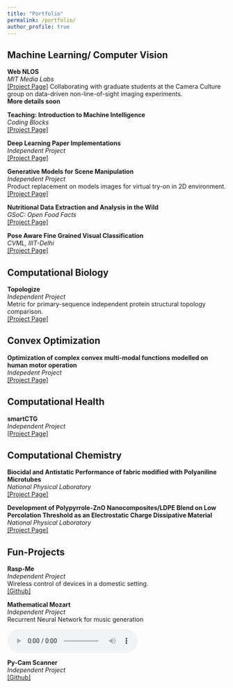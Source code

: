 ```yaml
---
title: "Portfolio"
permalink: /portfolio/
author_profile: true
---
```


## Machine Learning/ Computer Vision

<b>Web NLOS</b><br>
<i>MIT Media Labs</i>
<br>
[[Project Page]](../projects/webnlos)
Collaborating with graduate students at the Camera Culture group on data-driven non-line-of-sight imaging experiments.<br>
<b>More details soon</b>

<b>Teaching: Introduction to Machine Intelligence</b><br>
<i>Coding Blocks</i><br>
[[Project Page]](../projects/codingblocks)

<b>Deep Learning Paper Implementations</b><br>
<i>Independent Project</i> <br>
[[Project Page]](../projects/paper-implementations)

<b>Generative Models for Scene Manipulation</b><br>
<i>Independent Project</i>
<br>
Product replacement on models images for virtual try-on in 2D environment.
<br>
[[Project Page]](../projects/scenemanipulation)

<b>Nutritional Data Extraction and Analysis in the Wild</b><br>
<i>GSoC: Open Food Facts</i>
<br>
[[Project Page]](../projects/gsoc18)

<b>Pose Aware Fine Grained Visual Classification</b><br>
<i>CVML, IIIT-Delhi</i>
<br>
[[Project Page]](../publications/FGVC)


## Computational Biology

<b>Topologize</b><br>
<i>Independent Project</i>
<br>
Metric for primary-sequence independent protein structural topology comparison.
<br>
[[Project Page]](../projects/topologize)

## Convex Optimization

<b>Optimization of complex convex multi-modal functions modelled on human motor operation</b><br>
<i>Indepedent Project</i>
<br>
[[Project Page]](../publications/HIDE)

## Computational Health

<b>smartCTG</b><br>
<i>Independent Project</i>
<br>
[[Project Page]](../projects/smartCTG)

## Computational Chemistry

<b>Biocidal and Antistatic Performance of fabric modified with Polyaniline Microtubes</b><br>
<i>National Physical Laboratory</i>
<br>
[[Project Page]](../publications/chem)

<b>Development of Polypyrrole-ZnO Nanocomposites/LDPE Blend on Low Percolation Threshold as an Electrostatic Charge Dissipative Material</b><br>
<i>National Physical Laboratory</i>
<br>
[[Project Page]](../projects/amwc2015)

## Fun-Projects

<b>Rasp-Me</b><br>
<i>Independent Project</i>
<br>
Wireless control of devices in a domestic setting.
<br>
[[Github]](https://github.com/ayushchopra96/PiController.git)

<b>Mathematical Mozart</b><br>
<i>Independent Project</i>
<br>
Recurrent Neural Network for music generation
<br>
<div id="music"><audio controls>                                         
	<source src="../files/audio-sample.mp4" type="audio/mpeg">
	    Your browser does not support the audio element.
</audio></div>

<b>Py-Cam Scanner</b><br>
<i>Independent Project</i>
<br>
[[Github]](https://github.com/ayushchopra96/PythonCamScanner.git)